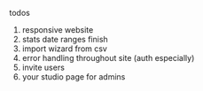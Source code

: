 todos 

1. responsive website
5. stats date ranges finish
6. import wizard from csv
7. error handling throughout site (auth especially)
10. invite users
11. your studio page for admins